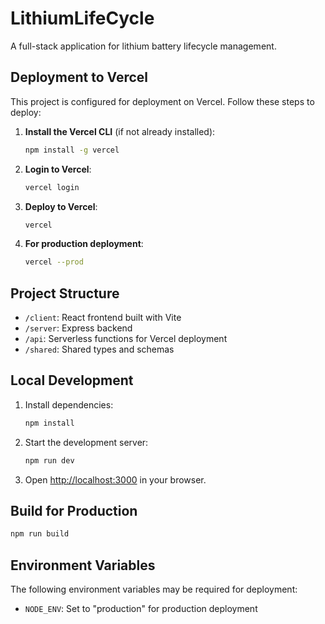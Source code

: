 # LithiumLifeCycle

A full-stack application for lithium battery lifecycle management.

## Deployment to Vercel

This project is configured for deployment on Vercel. Follow these steps to deploy:

1. **Install the Vercel CLI** (if not already installed):

   ```zsh
   npm install -g vercel
   ```

2. **Login to Vercel**:

   ```zsh
   vercel login
   ```

3. **Deploy to Vercel**:

   ```zsh
   vercel
   ```

4. **For production deployment**:

   ```zsh
   vercel --prod
   ```

## Project Structure

- `/client`: React frontend built with Vite
- `/server`: Express backend
- `/api`: Serverless functions for Vercel deployment
- `/shared`: Shared types and schemas

## Local Development

1. Install dependencies:

   ```zsh
   npm install
   ```

2. Start the development server:

   ```zsh
   npm run dev
   ```

3. Open [http://localhost:3000](http://localhost:3000) in your browser.

## Build for Production

```zsh
npm run build
```

## Environment Variables

The following environment variables may be required for deployment:

- `NODE_ENV`: Set to "production" for production deployment
